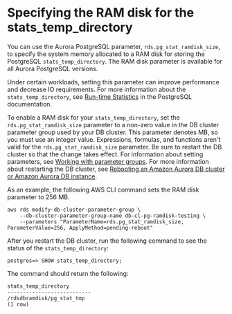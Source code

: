 # Specifying the RAM disk for the stats\_temp\_directory<a name="AuroraPostgreSQL.Managing.RamDisk"></a>

You can use the Aurora PostgreSQL parameter, `rds.pg_stat_ramdisk_size`, to specify the system memory allocated to a RAM disk for storing the PostgreSQL `stats_temp_directory`\. The RAM disk parameter is available for all Aurora PostgreSQL versions\.

Under certain workloads, setting this parameter can improve performance and decrease IO requirements\. For more information about the `stats_temp_directory`, see [Run\-time Statistics](https://www.postgresql.org/docs/current/static/runtime-config-statistics.html#GUC-STATS-TEMP-DIRECTORY) in the PostgreSQL documentation\.

To enable a RAM disk for your `stats_temp_directory`, set the `rds.pg_stat_ramdisk_size` parameter to a non\-zero value in the DB cluster parameter group used by your DB cluster\. This parameter denotes MB, so you must use an integer value\. Expressions, formulas, and functions aren't valid for the `rds.pg_stat_ramdisk_size` parameter\. Be sure to restart the DB cluster so that the change takes effect\. For information about setting parameters, see [Working with parameter groups](USER_WorkingWithParamGroups.md)\. For more information about restarting the DB cluster, see [Rebooting an Amazon Aurora DB cluster or Amazon Aurora DB instance](USER_RebootCluster.md)\.

As an example, the following AWS CLI command sets the RAM disk parameter to 256 MB\.

```
aws rds modify-db-cluster-parameter-group \
    --db-cluster-parameter-group-name db-cl-pg-ramdisk-testing \
    --parameters "ParameterName=rds.pg_stat_ramdisk_size, ParameterValue=256, ApplyMethod=pending-reboot"
```

After you restart the DB cluster, run the following command to see the status of the `stats_temp_directory`:

```
postgres=> SHOW stats_temp_directory;
```

The command should return the following: 

```
stats_temp_directory
---------------------------
/rdsdbramdisk/pg_stat_tmp
(1 row)
```